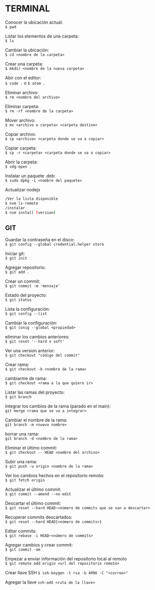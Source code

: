# TERMINAL

Conocer la ubicación actual:  
 	`$ pwd`  

Listar los elementos de una carpeta:  
 	`$ ls`     

Cambiar la ubicación:   
	 `$ cd <nombre de la carpeta>`

Crear una carpeta:  
 	`$ mkdir <nombre de la nueva carpeta>` 	  

Abir con el editor:  
 	`$ code .` o `$ atom .` 	  

Eliminar archivo:  
 	`$ rm <nombre del archivo>`

Eliminar carpeta:  
 	`$ rm -rf <nombre de la carpeta>`	

Mover archivo:  
		 `$ mv <archivo o carpeta> <carpeta destino>`

Copiar archivo:  
		 `$ cp <archivo> <carpeta donde se va a copiar>`

Copiar carpeta:  
 	`$ cp -r <carpeta> <carpeta donde se va a copiar>`

Abrir la carpeta:  
 	`$ xdg-open .`

Instalar un paquete .deb:  
 	`$ sudo dpkg -i <nombre del paquete>`

Actualizar nodejs  

```bash
/Ver la lista disponible
$ nvm ls-remote
/instalar
$ nvm install (version)
```





## GIT

Guardar la contraseña en el disco:  
		`$ git config --global credential.helper store`

Iniciar git:  
		 `$ git init`

Agregar repositorio:  
 		`$ git add .`

Crear un commit:  
		 `$ git commit -m 'mensaje'`

Estado del proyecto:  
 		`$ git status`

Lista la configuración:  
		 `$ git config --list`

Cambiar la configuración:  
		 `$ git conig --global <propiedad>`

eliminar los cambios anteriores:  
		 `$ git reset '--hard o soft'`

Ver una version anterior:  
		 `$ git checkout "código del commit"`

Crear rama:  
 		`$ git checkout -b <nombre de la rama>`

cambiarme de rama:  
 		`$ git checkout <rama a la que quiero ir>`

Listar las ramas del proyecto:  
 		`$ git branch`

Integrar los cambios de la rama (parado en el main):  
		 `git merge <rama que se va a integrar>`

Cambiar el nombre de la rama:  
		 `git branch -m <nuevo nombre>`

borrar una rama:  
		`git branch -d <nombre de la rama>`

Eliminar el último commit:  
		`$ git checkout -- HEAD <nombre del archivo>`

Subir una rama:  
		`$ git push -u origin <nombre de la rama>`

Ver los cambios hechos en el repositorio remoto:  
		`$ git fetch origin`

Actualizar el último commit:  
		`$ git commit --amend --no-edit`

Descartar el último commit:  
		`$ git reset --hard HEAD~<número de commits que se van a descartar>`

Recuperar commits descartados:  
		`$ git reset --hard HEAD{<número de commits>}`

Editar commits:  
		`$ git rebase -i HEAD~<número de commits>`

Agregar cambios y crear commit:  
`$ git commit -am`  

Empezar a enviar información del repositorio local al remoto  
`$ git remote add origin <url del repositorio remoto>` 

Crear llave SSH
`$ ssh-keygen -t rsa -b 4096 -C "<correo>"`

Agregar la llave
`ssh-add <ruta de la llave>`







